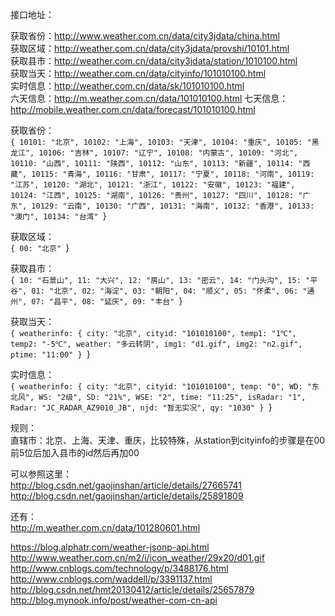 接口地址：   

获取省份：http://www.weather.com.cn/data/city3jdata/china.html   
获取区域：http://weather.com.cn/data/city3jdata/provshi/10101.html   
获取县市：http://weather.com.cn/data/city3jdata/station/1010100.html   
获取当天：http://weather.com.cn/data/cityinfo/101010100.html   
实时信息：http://weather.com.cn/data/sk/101010100.html   
六天信息：http://m.weather.com.cn/data/101010100.html
七天信息：http://mobile.weather.com.cn/data/forecast/101010100.html

获取省份：   
`{
10101: "北京",
10102: "上海",
10103: "天津",
10104: "重庆",
10105: "黑龙江",
10106: "吉林",
10107: "辽宁",
10108: "内蒙古",
10109: "河北",
10110: "山西",
10111: "陕西",
10112: "山东",
10113: "新疆",
10114: "西藏",
10115: "青海",
10116: "甘肃",
10117: "宁夏",
10118: "河南",
10119: "江苏",
10120: "湖北",
10121: "浙江",
10122: "安徽",
10123: "福建",
10124: "江西",
10125: "湖南",
10126: "贵州",
10127: "四川",
10128: "广东",
10129: "云南",
10130: "广西",
10131: "海南",
10132: "香港",
10133: "澳门",
10134: "台湾"
`}

获取区域：   
`{
00: "北京"
`}

获取县市：   
`{
10: "石景山",
11: "大兴",
12: "房山",
13: "密云",
14: "门头沟",
15: "平谷",
01: "北京",
02: "海淀",
03: "朝阳",
04: "顺义",
05: "怀柔",
06: "通州",
07: "昌平",
08: "延庆",
09: "丰台"
`}

获取当天：   
`{
weatherinfo: {
city: "北京",
cityid: "101010100",
temp1: "1℃",
temp2: "-5℃",
weather: "多云转阴",
img1: "d1.gif",
img2: "n2.gif",
ptime: "11:00"
}
`}

实时信息：   
`{
weatherinfo: {
city: "北京",
cityid: "101010100",
temp: "0",
WD: "东北风",
WS: "2级",
SD: "21%",
WSE: "2",
time: "11:25",
isRadar: "1",
Radar: "JC_RADAR_AZ9010_JB",
njd: "暂无实况",
qy: "1030"
}
`}


规则：   
直辖市：北京、上海、天津、重庆，比较特殊，从station到cityinfo的步骤是在00前5位后加入县市的id然后再加00

可以参照这里：   
http://blog.csdn.net/gaojinshan/article/details/27665741   
http://blog.csdn.net/gaojinshan/article/details/25891809   

还有：   
http://m.weather.com.cn/data/101280601.html   

https://blog.alphatr.com/weather-jsonp-api.html   
http://www.weather.com.cn/m2/i/icon_weather/29x20/d01.gif   
http://www.cnblogs.com/technology/p/3488176.html   
http://www.cnblogs.com/waddell/p/3391137.html   
http://blog.csdn.net/hmt20130412/article/details/25657879   
http://blog.mynook.info/post/weather-com-cn-api   
